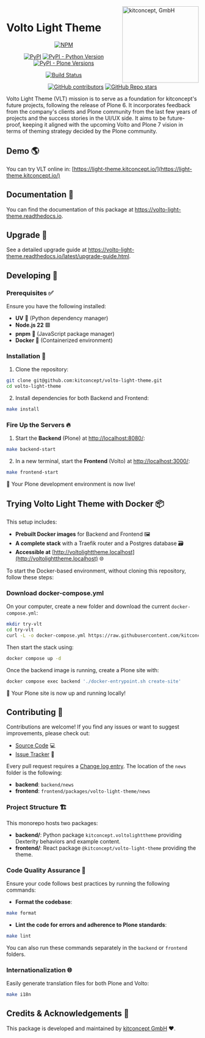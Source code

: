 <picture>
  <source align="right" width="200" media="(prefers-color-scheme: dark)" srcset="https://kitconcept.com/kitconcept-white.svg">
  <img align="right" width="200" alt="kitconcept, GmbH" src="https://kitconcept.com/kitconcept-black.svg">
</picture>

# Volto Light Theme

<div align="center">

[![NPM](https://img.shields.io/npm/v/@kitconcept/volto-light-theme.svg)](https://www.npmjs.com/package/@kitconcept/volto-light-theme)

[![PyPI](https://img.shields.io/pypi/v/kitconcept.voltolighttheme)](https://pypi.org/project/kitconcept.voltolighttheme/)
[![PyPI - Python Version](https://img.shields.io/pypi/pyversions/kitconcept.voltolighttheme)](https://pypi.org/project/kitconcept.voltolighttheme/)
[![PyPI - Plone Versions](https://img.shields.io/pypi/frameworkversions/plone/kitconcept.voltolighttheme)](https://pypi.org/project/kitconcept.voltolighttheme/)

[![Build Status](https://github.com/kitconcept/volto-light-theme/actions/workflows/main.yml/badge.svg)](https://github.com/kitconcept/volto-light-theme/actions)

[![GitHub contributors](https://img.shields.io/github/contributors/kitconcept/volto-light-theme)](https://github.com/kitconcept/volto-light-theme)
[![GitHub Repo stars](https://img.shields.io/github/stars/kitconcept/volto-light-theme?style=social)](https://github.com/kitconcept/volto-light-theme)

</div>

Volto Light Theme (VLT) mission is to serve as a foundation for kitconcept's future projects, following the release of Plone 6.
It incorporates feedback from the company's clients and Plone community from the last few years of projects and the success stories in the UI/UX side.
It aims to be future-proof, keeping it aligned with the upcoming Volto and Plone 7 vision in terms of theming strategy decided by the Plone community.

## Demo 🌎

You can try VLT online in: [https://light-theme.kitconcept.io/](https://light-theme.kitconcept.io/)

## Documentation 📖

You can find the documentation of this package at https://volto-light-theme.readthedocs.io.

## Upgrade 🚀

See a detailed upgrade guide at https://volto-light-theme.readthedocs.io/latest/upgrade-guide.html.

## Developing 🏁

### Prerequisites ✅

Ensure you have the following installed:

- **UV** 🐍 (Python dependency manager)
- **Node.js 22** 🟩
- **pnpm** 🧶 (JavaScript package manager)
- **Docker** 🐳 (Containerized environment)

### Installation 🔧

1. Clone the repository:

```sh
git clone git@github.com:kitconcept/volto-light-theme.git
cd volto-light-theme
```

2. Install dependencies for both Backend and Frontend:

```sh
make install
```

### Fire Up the Servers 🔥

1. Start the **Backend** (Plone) at [http://localhost:8080/](http://localhost:8080/):

```sh
make backend-start
```

2. In a new terminal, start the **Frontend** (Volto) at [http://localhost:3000/](http://localhost:3000/):

```sh
make frontend-start
```

🎉 Your Plone development environment is now live!

## Trying Volto Light Theme with Docker 📦

This setup includes:

- **Prebuilt Docker images** for Backend and Frontend 🖼️
- **A complete stack** with a Traefik router and a Postgres database 🗃️
- **Accessible at** [http://voltolighttheme.localhost](http://voltolighttheme.localhost) 🌐

To start the Docker-based environment, without cloning this repository, follow these steps:

### Download docker-compose.yml

On your computer, create a new folder and download the current `docker-compose.yml`:

```sh
mkdir try-vlt
cd try-vlt
curl -L -o docker-compose.yml https://raw.githubusercontent.com/kitconcept/volto-light-theme/refs/heads/main/docker-compose.yml
```

Then start the stack using:

```sh
docker compose up -d
```

Once the backend image is running, create a Plone site with:

```sh
docker compose exec backend './docker-entrypoint.sh create-site'
```

🚀 Your Plone site is now up and running locally!


## Contributing 🤝

Contributions are welcome! If you find any issues or want to suggest improvements, please check out:

- [Source Code](https://github.com/kitconcept/volto-light-theme/) 💻
- [Issue Tracker](https://github.com/kitconcept/volto-light-theme/issues) 🐛

Every pull request requires a [Change log entry](https://6.docs.plone.org/contributing/index.html#change-log-entry). The location of the `news` folder is the following:

- **backend**: `backend/news`
- **frontend**: `frontend/packages/volto-light-theme/news`

### Project Structure 🏗️

This monorepo hosts two packages:

- **backend/**: Python package `kitconcept.voltolighttheme` providing Dexterity behaviors and example content.
- **frontend/**: React package `@kitconcept/volto-light-theme` providing the theme.

### Code Quality Assurance 🧐

Ensure your code follows best practices by running the following commands:

- **Format the codebase**:

```sh
make format
```

- **Lint the code for errors and adherence to Plone standards**:

```sh
make lint
```

You can also run these commands separately in the `backend` or `frontend` folders.

### Internationalization 🌐

Easily generate translation files for both Plone and Volto:

```sh
make i18n
```

## Credits & Acknowledgements 🙏

This package is developed and maintained by [kitconcept GmbH](https://kitconcept.com) ❤️.
